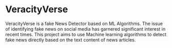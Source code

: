 # VeracityVerse
VeracityVerse is a fake News Detector based on ML Algorithms. The issue of identifying fake news on social media has garnered significant interest in recent times. This project aims to use Machine learning algorithms to detect fake news directly based on the text content of news articles.

